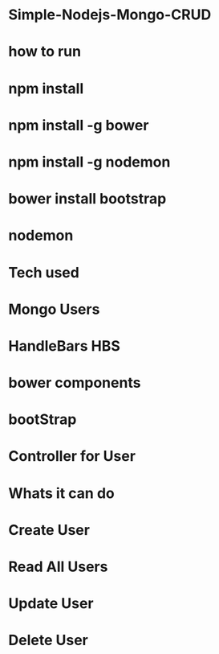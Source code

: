 # Simple-Nodejs-Mongo-CRUD
# how to run
# npm install 
# npm install -g bower
# npm install -g nodemon
# bower install bootstrap
# nodemon

#  Tech used
# Mongo Users
# HandleBars HBS
# bower components 
# bootStrap
# Controller for User

# Whats it can do
# Create User
# Read All Users
# Update User
# Delete User
